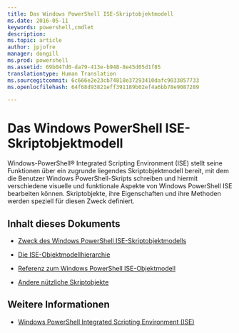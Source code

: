 ```yaml
---
title: Das Windows PowerShell ISE-Skriptobjektmodell
ms.date: 2016-05-11
keywords: powershell,cmdlet
description: 
ms.topic: article
author: jpjofre
manager: dongill
ms.prod: powershell
ms.assetid: 69b047d0-da79-413e-b948-8e45d05d1f85
translationtype: Human Translation
ms.sourcegitcommit: 6c666e2e23cb74818e37293410dafc9033057733
ms.openlocfilehash: 64f68d93821eff391189b02ef4a6bb78e9087289

---
```


# <a name="the-windows-powershell-ise-scripting-object-model"></a>Das Windows PowerShell ISE-Skriptobjektmodell
  Windows-PowerShell® Integrated Scripting Environment (ISE) stellt seine Funktionen über ein zugrunde liegendes Skriptobjektmodell bereit, mit dem die Benutzer Windows PowerShell-Skripts schreiben und hiermit verschiedene visuelle und funktionale Aspekte von Windows PowerShell ISE bearbeiten können. Skriptobjekte, ihre Eigenschaften und ihre Methoden werden speziell für diesen Zweck definiert.

## <a name="in-this-document"></a>Inhalt dieses Dokuments

-   [Zweck des Windows PowerShell ISE-Skriptobjektmodells](Purpose-of-the-Windows-PowerShell-ISE-Scripting-Object-Model.md)

-   [Die ISE-Objektmodellhierarchie](The-ISE-Object-Model-Hierarchy.md)

-   [Referenz zum Windows PowerShell ISE-Objektmodell](Windows-PowerShell-ISE-Object-Model-Reference.md)

-   [Andere nützliche Skriptobjekte](../../getting-started/cookbooks/Other-Useful-Scripting-Objects.md)

## <a name="see-also"></a>Weitere Informationen
- [Windows PowerShell Integrated Scripting Environment &#40;ISE&#41;](../../getting-started/fundamental/Windows-PowerShell-Integrated-Scripting-Environment--ISE-.md)

  



<!--HONumber=Nov16_HO4-->


